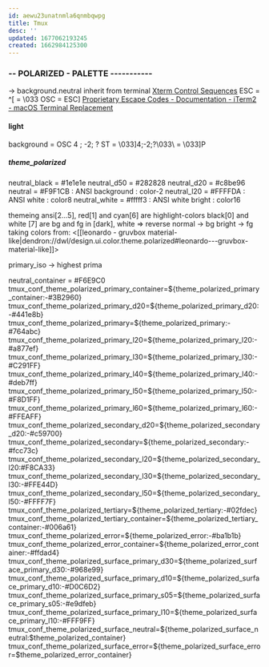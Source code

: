 ```yaml
---
id: aewu23unatnmla6qnmbqwpg
title: Tmux
desc: ''
updated: 1677062193245
created: 1662984125300
---
```


### -- POLARIZED - PALETTE -----------
-> background.neutral inherit from terminal
[Xterm Control Sequences](https://www.xfree86.org/current/ctlseqs.html)
ESC = ^[ = \033
OSC = ESC]
[Proprietary Escape Codes - Documentation - iTerm2 - macOS Terminal Replacement](https://iterm2.com/documentation-escape-codes.html)

#### light
background = OSC 4 ; -2; ? ST = \033]4;-2;?\033\\ = \033]P

##### theme_polarized
neutral_black = #1e1e1e
neutral_d50 = #282828
neutral_d20 = #c8be96
neutral = #F9F1CB : ANSI background : color-2
neutral_l20 = #FFFFDA : ANSI white : color8
neutral_white = #fffff3 : ANSI white bright : color16

themeing
  ansi[2...5], red[1] and cyan[6] are highlight-colors
  black[0] and white [7] are bg and fg in [dark], white => reverse
  normal -> bg
  bright -> fg
  taking colors from: <[[leonardo - gruvbox material-like|dendron://dwl/design.ui.color.theme.polarized#leonardo---gruvbox-material-like]]>

primary_iso -> highest prima

neutral_container = #F6E9C0
tmux_conf_theme_polarized_primary_container=${theme_polarized_primary_container:-#3B2960}
tmux_conf_theme_polarized_primary_d20=${theme_polarized_primary_d20:-#441e8b}
tmux_conf_theme_polarized_primary=${theme_polarized_primary:-#764abc}
tmux_conf_theme_polarized_primary_l20=${theme_polarized_primary_l20:-#a877ef}
tmux_conf_theme_polarized_primary_l30=${theme_polarized_primary_l30:-#C291FF}
tmux_conf_theme_polarized_primary_l40=${theme_polarized_primary_l40:-#deb7ff}
tmux_conf_theme_polarized_primary_l50=${theme_polarized_primary_l50:-#F8D1FF}
tmux_conf_theme_polarized_primary_l60=${theme_polarized_primary_l60:-#FFEAFF}
tmux_conf_theme_polarized_secondary_d20=${theme_polarized_secondary_d20:-#c59700}
tmux_conf_theme_polarized_secondary=${theme_polarized_secondary:-#fcc73c}
tmux_conf_theme_polarized_secondary_l20=${theme_polarized_secondary_l20:#F8CA33}
tmux_conf_theme_polarized_secondary_l30=${theme_polarized_secondary_l30:-#FFE44D}
tmux_conf_theme_polarized_secondary_l50=${theme_polarized_secondary_l50:-#FFFF7F}
tmux_conf_theme_polarized_tertiary=${theme_polarized_tertiary:-#02fdec}
tmux_conf_theme_polarized_tertiary_container=${theme_polarized_tertiary_container:-#006a61}
tmux_conf_theme_polarized_error=${theme_polarized_error:-#ba1b1b}
tmux_conf_theme_polarized_error_container=${theme_polarized_error_container:-#ffdad4}
tmux_conf_theme_polarized_surface_primary_d30=${theme_polarized_surface_primary_d30:-#968e99}
tmux_conf_theme_polarized_surface_primary_d10=${theme_polarized_surface_primary_d10:-#D0C6D2}
tmux_conf_theme_polarized_surface_primary_s05=${theme_polarized_surface_primary_s05:-#e9dfeb}
tmux_conf_theme_polarized_surface_primary_l10=${theme_polarized_surface_primary_l10:-#FFF9FF}
tmux_conf_theme_polarized_surface_neutral=${theme_polarized_surface_neutral:$theme_polarized_container}
tmux_conf_theme_polarized_surface_error=${theme_polarized_surface_error=$theme_polarized_error_container}
